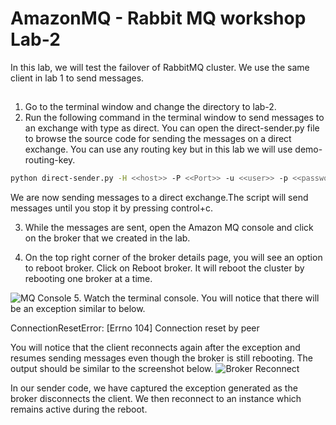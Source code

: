 # AmazonMQ - Rabbit MQ workshop Lab-2

In this lab, we will test the failover of RabbitMQ cluster. We use the same client in lab 1 to send messages. 

## 
1. Go to the terminal window and change the directory to lab-2.
2. Run the following command in the terminal window to send messages to an exchange with type as direct. You can open the direct-sender.py file to browse the source code for sending the messages on a direct exchange. You can use any routing key but in this lab we will use  demo-routing-key.

```bash
python direct-sender.py -H <<host>> -P <<Port>> -u <<user>> -p <<password>> -e direct-demo-exchange -r demo-routing-key
```
We are now sending messages to a direct exchange.The script will send messages until you stop it by pressing control+c.

3. While the messages are sent, open the Amazon MQ console and click on the broker that we created in the lab.

4. On the top right corner of the broker details page, you will see an option to reboot broker. Click on Reboot broker. It will reboot the cluster by rebooting one broker at a time.

![MQ Console](images/broker-reboot.png)
5. Watch the terminal console. You will notice that there will be an exception similar to below.

ConnectionResetError: [Errno 104] Connection reset by peer

You will notice that the client reconnects again after the exception and resumes sending messages even though the broker is still rebooting. The output should be similar to the screenshot below. 
![Broker Reconnect](images/broker-reconnect.png)

In our sender code, we have captured the exception generated as the broker disconnects the client. We then reconnect to an instance which remains active during the reboot.




